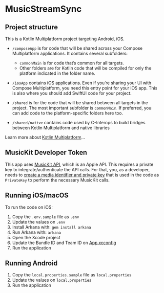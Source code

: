 # MusicStreamSync

## Project structure

This is a Kotlin Multiplatform project targeting Android, iOS.

* `/composeApp` is for code that will be shared across your Compose Multiplatform applications.
  It contains several subfolders:
    - `commonMain` is for code that’s common for all targets.
    - Other folders are for Kotlin code that will be compiled for only the platform indicated in the folder name.

* `/iosApp` contains iOS applications. Even if you’re sharing your UI with Compose Multiplatform,
  you need this entry point for your iOS app. This is also where you should add SwiftUI code for your project.

* `/shared` is for the code that will be shared between all targets in the project.
  The most important subfolder is `commonMain`. If preferred, you can add code to the platform-specific folders here
  too.

* `/shared/native` contains code used by C-Interops to build bridges between Kotlin Multiplatform and native libraries

Learn more about [Kotlin Multiplatform](https://www.jetbrains.com/help/kotlin-multiplatform-dev/get-started.html)…

## MusicKit Developer Token

This app uses [MusicKit API](https://developer.apple.com/musickit/), which is an Apple API. This requires a private
key to integrate/authenticate the API calls. For that, you, as a developer, needs
to [create a media identifier and private key](https://developer.apple.com/help/account/configure-app-capabilities/create-a-media-identifier-and-private-key/)
that is used in the code as `PrivateKey` to perform the necessary MusicKit calls.

## Running iOS/macOS

To run the code on iOS:

1. Copy the `.env.sample` file as `.env`
2. Update the values on `.env`
3. Install Arkana with: `gem install arkana`
4. Run Arkana with: `arkana`
5. Open the Xcode project
6. Update the Bundle ID and Team ID on [App.xcconfig](App.xcconfig)
7. Run the application

## Running Android

1. Copy the `local.properties.sample` file as `local.properties`
2. Update the values on `local.properties`
3. Run the application

